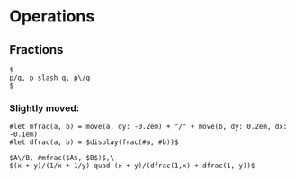 # Operations

## Fractions

```
$
p/q, p slash q, p\/q
$
```

### Slightly moved:
```
#let mfrac(a, b) = move(a, dy: -0.2em) + "/" + move(b, dy: 0.2em, dx: -0.1em)
#let dfrac(a, b) = $display(frac(#a, #b))$

$A\/B, #mfrac($A$, $B$)$,\
$(x + y)/(1/x + 1/y) quad (x + y)/(dfrac(1,x) + dfrac(1, y))$
```